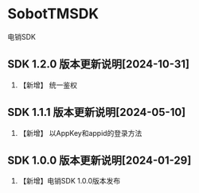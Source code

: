 # SobotTMSDK
电销SDK
## SDK 1.2.0 版本更新说明[2024-10-31]
1. 【新增】 统一鉴权

## SDK 1.1.1 版本更新说明[2024-05-10]
1. 【新增】 以AppKey和appid的登录方法


## SDK 1.0.0 版本更新说明[2024-01-29]
1. 【新增】电销SDK 1.0.0版本发布
